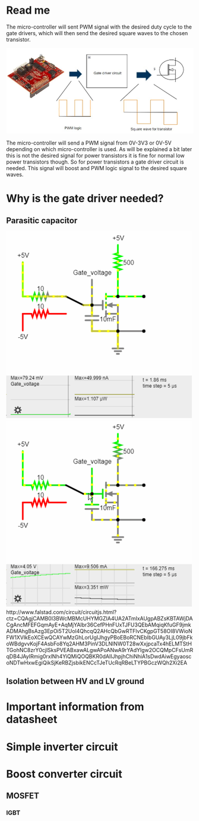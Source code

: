 # Read me

The micro-controller will sent PWM signal with the desired duty cycle to the gate drivers, which will then send the  desired square waves to the chosen transistor.

<img src="Images/Switching_toplevel.jpg" width=600 >

The micro-controller will send a PWM signal from 0V-3V3 or 0V-5V depending on which micro-controller is used. As will be explained a bit later this  is not the desired signal for power transistors it is fine for normal low power transistors though. So for power transistors a gate driver circuit is needed. This signal will boost and PWM logic signal to the desired square waves.

# Why is the gate driver needed?


## Parasitic capacitor

<img src="Images/Power_Loss_Resistive_Regen.gif " width=500 >
<br>
<img src="Images/Negative_gate_voltage.gif " width=500 >
<br>
http://www.falstad.com/circuit/circuitjs.html?ctz=CQAgjCAMB0l3BWcMBMcUHYMGZIA4UA2ATmIxAUgpABZsKBTAWjDACgAncMFEFGqmAyE+AqMjYAlbr36CefPHnFUxTJFU3QEbAMqiqKfuGF9jmkADMAhgBsAzg3EpOi5T2Uol4QhcqQ2AHcQbGwRTFlvCKgpGT58OI8VWioNFW1XVlkEoXCEwQCAYwMzGhLorUgIJhgyPBoEBoRCNEbIbGUAy3LjL09jbFkoWBdgvvKojF4AsbFo8Yq2AHM3PinV3DLNINW0T28wXxjpcaTx4hELMTStHTGohNC8zrY0cjlSksPVEABxawALgwAPoANwA9rYAdYlgw2OCQMpCFsUmRqDB4JAyIRmig0rxlNh4YiQMiQOQBKR0dAIIJhpjhChiNhiA1sDwdAiwEgyaoscoNDTwHxwEgiQikSjKeRBZjsbikENCcTJeTUcRqRBeLTYPBGczWQh2Xi2EA

## Isolation between HV and LV ground

# Important information from datasheet

# Simple inverter circuit

# Boost converter circuit

## MOSFET
 
### IGBT
 
